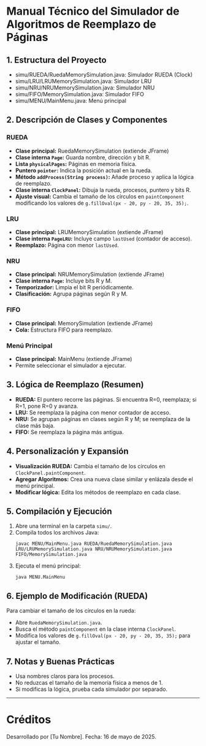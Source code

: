 # Manual Técnico del Simulador de Algoritmos de Reemplazo de Páginas

## 1. Estructura del Proyecto

- simu/RUEDA/RuedaMemorySimulation.java: Simulador RUEDA (Clock)
- simu/LRU/LRUMemorySimulation.java: Simulador LRU
- simu/NRU/NRUMemorySimulation.java: Simulador NRU
- simu/FIFO/MemorySimulation.java: Simulador FIFO
- simu/MENU/MainMenu.java: Menú principal

## 2. Descripción de Clases y Componentes

### RUEDA
- **Clase principal:** RuedaMemorySimulation (extiende JFrame)
- **Clase interna `Page`:** Guarda nombre, dirección y bit R.
- **Lista `physicalPages`:** Páginas en memoria física.
- **Puntero `pointer`:** Indica la posición actual en la rueda.
- **Método `addProcess(String process)`:** Añade proceso y aplica la lógica de reemplazo.
- **Clase interna `ClockPanel`:** Dibuja la rueda, procesos, puntero y bits R.
- **Ajuste visual:** Cambia el tamaño de los círculos en `paintComponent` modificando los valores de `g.fillOval(px - 20, py - 20, 35, 35);`.

### LRU
- **Clase principal:** LRUMemorySimulation (extiende JFrame)
- **Clase interna `PageLRU`:** Incluye campo `lastUsed` (contador de acceso).
- **Reemplazo:** Página con menor `lastUsed`.

### NRU
- **Clase principal:** NRUMemorySimulation (extiende JFrame)
- **Clase interna `Page`:** Incluye bits R y M.
- **Temporizador:** Limpia el bit R periódicamente.
- **Clasificación:** Agrupa páginas según R y M.

### FIFO
- **Clase principal:** MemorySimulation (extiende JFrame)
- **Cola:** Estructura FIFO para reemplazo.

### Menú Principal
- **Clase principal:** MainMenu (extiende JFrame)
- Permite seleccionar el simulador a ejecutar.

## 3. Lógica de Reemplazo (Resumen)

- **RUEDA:** El puntero recorre las páginas. Si encuentra R=0, reemplaza; si R=1, pone R=0 y avanza.
- **LRU:** Se reemplaza la página con menor contador de acceso.
- **NRU:** Se agrupan páginas en clases según R y M; se reemplaza de la clase más baja.
- **FIFO:** Se reemplaza la página más antigua.

## 4. Personalización y Expansión

- **Visualización RUEDA:** Cambia el tamaño de los círculos en `ClockPanel.paintComponent`.
- **Agregar Algoritmos:** Crea una nueva clase similar y enlázala desde el menú principal.
- **Modificar lógica:** Edita los métodos de reemplazo en cada clase.

## 5. Compilación y Ejecución

1. Abre una terminal en la carpeta `simu/`.
2. Compila todos los archivos Java:
   ```
   javac MENU/MainMenu.java RUEDA/RuedaMemorySimulation.java LRU/LRUMemorySimulation.java NRU/NRUMemorySimulation.java FIFO/MemorySimulation.java
   ```
3. Ejecuta el menú principal:
   ```
   java MENU.MainMenu
   ```

## 6. Ejemplo de Modificación (RUEDA)

Para cambiar el tamaño de los círculos en la rueda:
- Abre `RuedaMemorySimulation.java`.
- Busca el método `paintComponent` en la clase interna `ClockPanel`.
- Modifica los valores de `g.fillOval(px - 20, py - 20, 35, 35);` para ajustar el tamaño.

## 7. Notas y Buenas Prácticas
- Usa nombres claros para los procesos.
- No reduzcas el tamaño de la memoria física a menos de 1.
- Si modificas la lógica, prueba cada simulador por separado.

---

# Créditos
Desarrollado por [Tu Nombre].
Fecha: 16 de mayo de 2025.
